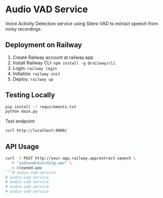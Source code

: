 # Audio VAD Service

Voice Activity Detection service using Silero VAD to extract speech from noisy recordings.

## Deployment on Railway

1. Create Railway account at railway.app
2. Install Railway CLI: `npm install -g @railway/cli`
3. Login: `railway login`
4. Initialize: `railway init`
5. Deploy: `railway up`

## Testing Locally
```bash
pip install -r requirements.txt
python main.py
```

Test endpoint:
```bash
curl http://localhost:8000/
```

## API Usage
```bash
curl -X POST http://your-app.railway.app/extract-speech \
  -F "audio=@recording.wav" \
  -o cleaned.wav
```# audio-vad-service
# audio-vad-service
# audio-vad-service
# audio-vad-service
# audio-vad-service

